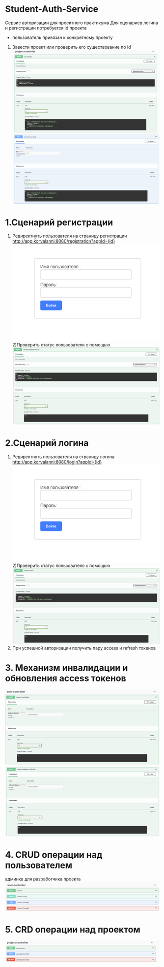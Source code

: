 # Student-Auth-Service
Сервис авторизации для проектного практикума
Для сценариев логина и регистрации потребуется id проекта
- пользователь привязан к конкретному проекту
1) Завести проект или проверить его существование по id
   ![image](pics/create_project.png)
   ![image](pics/get_project.png)

# 1.Сценарий регистрации
1) Редиректнуть пользователя на страницу регистрации http://app.korvalanni:8080/registration?appId={id}
![image](pics/reg_forms.png)
2)Проверить статус пользователя с помощью
![image](pics/registration.png)

# 2.Сценарий логина
1) Редиректнуть пользователя на страницу логина http://app.korvalanni:8080/login?appId={id}
![image](pics/reg_forms.png)
2)Проверить статус пользователя с помощью
![image](pics/login.png)
3) При успешной авторизации получить пару access и refresh токенов

# 3. Механизм инвалидации и обновления access токенов
![image](pics/token_inv.png)
![image](pics/token_refresh.png)

# 4. CRUD операции над пользователем 
админка для разработчика проекта
![image](pics/user_crud.png)
# 5. CRD операции над проектом
![image](pics/project_crud.png)

